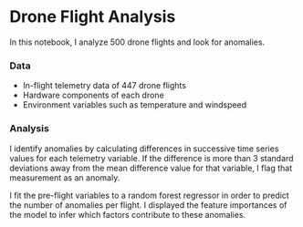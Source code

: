 # Drone Flight Analysis

In this notebook, I analyze 500 drone flights and look for anomalies.  

### Data

* In-flight telemetry data of 447 drone flights
* Hardware components of each drone
* Environment variables such as temperature and windspeed

### Analysis

I identify anomalies by calculating differences in successive time series values for each telemetry variable. If the difference is more than 3 standard deviations away from the mean difference value for that variable, I flag that measurement as an anomaly.

I fit the pre-flight variables to a random forest regressor in order to predict the number of anomalies per flight. I displayed the feature importances of the model to infer which factors contribute to these anomalies.